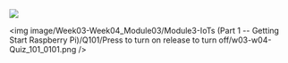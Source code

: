 
<img src="https://img.shields.io/badge/Raspberry%20Pi-A22846?style=for-the-badge&logo=Raspberry%20Pi&logoColor=white](https://github.com/panupongKanin/Embedded_Systems-2565/blob/main/image/Week03-Week04_Module03/Module3-IoTs%20(Part%201%20--%20Getting%20Start%20Raspberry%20Pi)/Q101/Press%20to%20turn%20on%20release%20to%20turn%20off/w03-w04-Quiz_101_0101.png)" />


<img image/Week03-Week04_Module03/Module3-IoTs (Part 1 -- Getting Start Raspberry Pi)/Q101/Press to turn on release to turn off/w03-w04-Quiz_101_0101.png />
